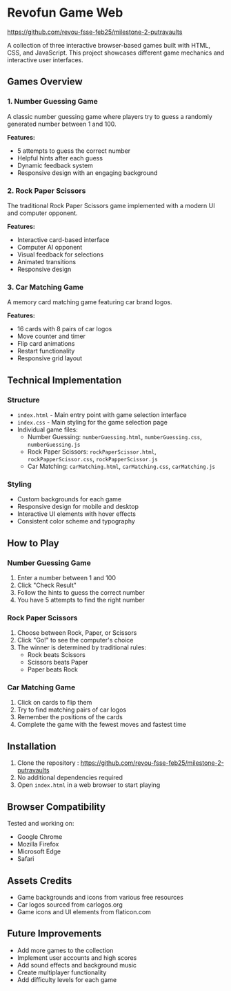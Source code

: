 # Revofun Game Web
https://github.com/revou-fsse-feb25/milestone-2-putravaults

A collection of three interactive browser-based games built with HTML, CSS, and JavaScript. This project showcases different game mechanics and interactive user interfaces.

## Games Overview

### 1. Number Guessing Game
A classic number guessing game where players try to guess a randomly generated number between 1 and 100.

**Features:**
- 5 attempts to guess the correct number
- Helpful hints after each guess
- Dynamic feedback system
- Responsive design with an engaging background

### 2. Rock Paper Scissors
The traditional Rock Paper Scissors game implemented with a modern UI and computer opponent.

**Features:**
- Interactive card-based interface
- Computer AI opponent
- Visual feedback for selections
- Animated transitions
- Responsive design

### 3. Car Matching Game
A memory card matching game featuring car brand logos.

**Features:**
- 16 cards with 8 pairs of car logos
- Move counter and timer
- Flip card animations
- Restart functionality
- Responsive grid layout

## Technical Implementation

### Structure
- `index.html` - Main entry point with game selection interface
- `index.css` - Main styling for the game selection page
- Individual game files:
  - Number Guessing: `numberGuessing.html`, `numberGuessing.css`, `numberGuessing.js`
  - Rock Paper Scissors: `rockPaperScissor.html`, `rockPapperScissor.css`, `rockPapperScissor.js`
  - Car Matching: `carMatching.html`, `carMatching.css`, `carMatching.js`

### Styling
- Custom backgrounds for each game
- Responsive design for mobile and desktop
- Interactive UI elements with hover effects
- Consistent color scheme and typography

## How to Play

### Number Guessing Game
1. Enter a number between 1 and 100
2. Click "Check Result"
3. Follow the hints to guess the correct number
4. You have 5 attempts to find the right number

### Rock Paper Scissors
1. Choose between Rock, Paper, or Scissors
2. Click "Go!" to see the computer's choice
3. The winner is determined by traditional rules:
   - Rock beats Scissors
   - Scissors beats Paper
   - Paper beats Rock

### Car Matching Game
1. Click on cards to flip them
2. Try to find matching pairs of car logos
3. Remember the positions of the cards
4. Complete the game with the fewest moves and fastest time

## Installation

1. Clone the repository : https://github.com/revou-fsse-feb25/milestone-2-putravaults
2. No additional dependencies required
3. Open `index.html` in a web browser to start playing

## Browser Compatibility

Tested and working on:
- Google Chrome
- Mozilla Firefox
- Microsoft Edge
- Safari

## Assets Credits

- Game backgrounds and icons from various free resources
- Car logos sourced from carlogos.org
- Game icons and UI elements from flaticon.com

## Future Improvements

- Add more games to the collection
- Implement user accounts and high scores
- Add sound effects and background music
- Create multiplayer functionality
- Add difficulty levels for each game